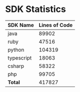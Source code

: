 # SDK Statistics

| SDK Name | Lines of Code |
| -------- | ------------- |
| java | 89902 |
| ruby | 47516 |
| python | 104319 |
| typescript | 18063 |
| csharp | 58322 |
| php | 99705 |
| **Total** | 417827 |
